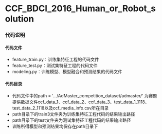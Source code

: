 # CCF_BDCI_2016_Human_or_Robot_solution
###  代码说明

#### 代码文件

* feature_train.py：训练集特征工程的代码文件
* feature_test.py：测试集特征工程的代码文件
* modeling.py：训练模型、模型融合和预测结果的代码文件

#### 代码目录

* 代码文件中的path = '…/AdMaster_competition_dataset/admaster/'
  为赛题提供数据文件ccf_data_1、ccf_data_2、ccf_data_3、test_data_1_1118、test_data_2_1118以及ccf_media_info.csv所在目录
* path目录下的train3文件夹为训练集特征工程代码的结果输出路径
* path目录下的test文件夹为测试集特征工程代码的结果输出路径
* 训练所得模型和预测结果均保存在path目录下

​
